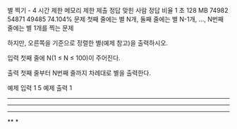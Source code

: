 별 찍기 - 4
시간 제한	메모리 제한	제출	정답	맞힌 사람	정답 비율
1 초	128 MB	74982	54871	49485	74.104%
문제
첫째 줄에는 별 N개, 둘째 줄에는 별 N-1개, ..., N번째 줄에는 별 1개를 찍는 문제

하지만, 오른쪽을 기준으로 정렬한 별(예제 참고)을 출력하시오.

입력
첫째 줄에 N(1 ≤ N ≤ 100)이 주어진다.

출력
첫째 줄부터 N번째 줄까지 차례대로 별을 출력한다.

예제 입력 1 
5
예제 출력 1 
*****
 ****
  ***
   **
    *